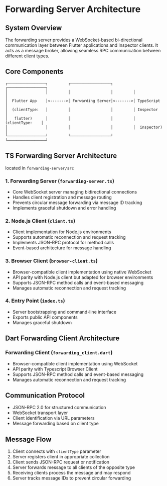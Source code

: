 # Forwarding Server Architecture

## System Overview

The forwarding server provides a WebSocket-based bi-directional communication layer between Flutter applications and Inspector clients. It acts as a message broker, allowing seamless RPC communication between different client types.

## Core Components

```
┌─────────────────┐         ┌──────────────────┐         ┌─────────────────┐
│                 │         │                  │         │                 │
│  Flutter App    │<------->│ Forwarding Server│<------->│ TypeScript      │
│  (clientType:   │         │                  │         │ Inspector       │
│   flutter)      │         │                  │         │ (clientType:    │
│                 │         │                  │         │  inspector)     │
└─────────────────┘         └──────────────────┘         └─────────────────┘
```

## TS Forwarding Server Architecture

located in `forwarding-server/src`

### 1. Forwarding Server (`forwarding-server.ts`)

- Core WebSocket server managing bidirectional connections
- Handles client registration and message routing
- Prevents circular message forwarding via message ID tracking
- Implements graceful shutdown and error handling

### 2. Node.js Client (`client.ts`)

- Client implementation for Node.js environments
- Supports automatic reconnection and request tracking
- Implements JSON-RPC protocol for method calls
- Event-based architecture for message handling

### 3. Browser Client (`browser-client.ts`)

- Browser-compatible client implementation using native WebSocket
- API parity with Node.js client but adapted for browser environments
- Supports JSON-RPC method calls and event-based messaging
- Manages automatic reconnection and request tracking

### 4. Entry Point (`index.ts`)

- Server bootstrapping and command-line interface
- Exports public API components
- Manages graceful shutdown

## Dart Forwarding Client Architecture

### Forwarding Client (`forwarding_client.dart`)

- Browser-compatible client implementation using WebSocket
- API parity with Typescript Browser Client
- Supports JSON-RPC method calls and event-based messaging
- Manages automatic reconnection and request tracking

## Communication Protocol

- JSON-RPC 2.0 for structured communication
- WebSocket transport layer
- Client identification via URL parameters
- Message forwarding based on client type

## Message Flow

1. Client connects with `clientType` parameter
2. Server registers client in appropriate collection
3. Client sends JSON-RPC request or notification
4. Server forwards message to all clients of the opposite type
5. Receiving clients process the message and may respond
6. Server tracks message IDs to prevent circular forwarding
